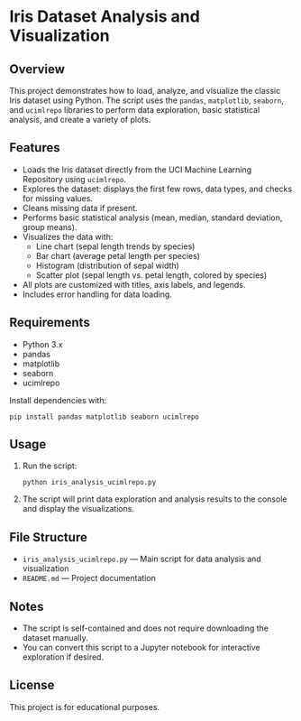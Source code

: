 # Iris Dataset Analysis and Visualization

## Overview
This project demonstrates how to load, analyze, and visualize the classic Iris dataset using Python. The script uses the `pandas`, `matplotlib`, `seaborn`, and `ucimlrepo` libraries to perform data exploration, basic statistical analysis, and create a variety of plots.

## Features
- Loads the Iris dataset directly from the UCI Machine Learning Repository using `ucimlrepo`.
- Explores the dataset: displays the first few rows, data types, and checks for missing values.
- Cleans missing data if present.
- Performs basic statistical analysis (mean, median, standard deviation, group means).
- Visualizes the data with:
  - Line chart (sepal length trends by species)
  - Bar chart (average petal length per species)
  - Histogram (distribution of sepal width)
  - Scatter plot (sepal length vs. petal length, colored by species)
- All plots are customized with titles, axis labels, and legends.
- Includes error handling for data loading.

## Requirements
- Python 3.x
- pandas
- matplotlib
- seaborn
- ucimlrepo

Install dependencies with:
```
pip install pandas matplotlib seaborn ucimlrepo
```

## Usage
1. Run the script:
   ```
   python iris_analysis_ucimlrepo.py
   ```
2. The script will print data exploration and analysis results to the console and display the visualizations.

## File Structure
- `iris_analysis_ucimlrepo.py` — Main script for data analysis and visualization
- `README.md` — Project documentation

## Notes
- The script is self-contained and does not require downloading the dataset manually.
- You can convert this script to a Jupyter notebook for interactive exploration if desired.

## License
This project is for educational purposes.
